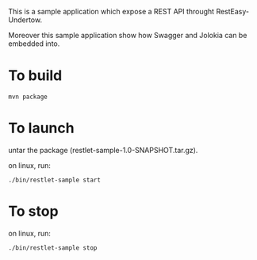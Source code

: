 This is a sample application which expose a REST API throught RestEasy-Undertow.

Moreover this sample application show how Swagger and Jolokia can be embedded into.


To build
========
```
mvn package
```


To launch
=========
untar the package (restlet-sample-1.0-SNAPSHOT.tar.gz).

on linux, run: 
```
./bin/restlet-sample start
```


To stop
=======

on linux, run: 
```
./bin/restlet-sample stop
```

